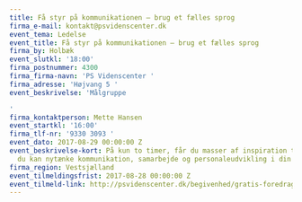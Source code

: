 ```yaml
---
title: Få styr på kommunikationen – brug et fælles sprog
firma_e-mail: kontakt@psvidenscenter.dk
event_tema: Ledelse
event_title: Få styr på kommunikationen – brug et fælles sprog
firma_by: Holbæk
event_slutkl: '18:00'
firma_postnummer: 4300
firma_firma-navn: 'PS Videnscenter '
firma_adresse: 'Højvang 5 '
event_beskrivelse: 'Målgruppe

'
firma_kontaktperson: Mette Hansen
event_startkl: '16:00'
firma_tlf-nr: '9330 3093 '
event_dato: 2017-08-29 00:00:00 Z
event_beskrivelse-kort: På kun to timer, får du masser af inspiration til, hvordan
  du kan nytænke kommunikation, samarbejde og personaleudvikling i din organisation.
firma_region: Vestsjælland
event_tilmeldingsfrist: 2017-08-28 00:00:00 Z
event_tilmeld-link: http://psvidenscenter.dk/begivenhed/gratis-foredrag-faa-styr-paa-kommunikationen-brug-faelles-sprog-3/
---
```


